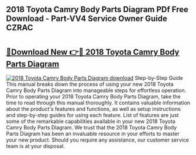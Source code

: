 ## 2018 Toyota Camry Body Parts Diagram PDf Free Download - Part-VV4 Service Owner Guide CZRAC

# <h2><a href="http://dfh718.blite.top/?on=2018+Toyota+Camry+Body+Parts+Diagram">🔗Download New 👉🔴 2018 Toyota Camry Body Parts Diagram</a></h2>

[![2018 Toyota Camry Body Parts Diagram download](https://i.imgur.com/lujVjoI.png)](http://dfh718.blite.top/?on=2018+Toyota+Camry+Body+Parts+Diagram)
Step-by-Step Guide This manual breaks down the process of using your new 2018 Toyota Camry Body Parts Diagram into manageable steps for effortless operation. Prior to operating your 2018 Toyota Camry Body Parts Diagram, take the time to read through this manual thoroughly. It contains valuable information about the product's features and functions, as well as setup instructions and step-by-step guides for using each feature. List of features are just some of the remarkable capabilities available in your new 2018 Toyota Camry Body Parts Diagram. We trust that the 2018 Toyota Camry Body Parts Diagram has been an invaluable resource in your efforts to master your new product. Should you require any assistance, our customer service team is at your disposal.
